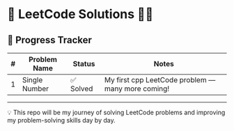 # 🏹 LeetCode Solutions 🚀🔥

## 📅 Progress Tracker

| #   | Problem Name     | Status     | Notes                                   |
|-----|------------------|-----------|-----------------------------------------|
| 1   | Single Number    | ✅ Solved  | My first cpp LeetCode problem — many more coming! |

---

💡 This repo will be my journey of solving LeetCode problems and improving my problem-solving skills day by day.

